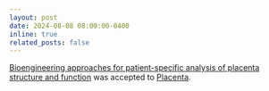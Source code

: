 ```yaml
---
layout: post
date: 2024-08-08 08:00:00-0400
inline: true
related_posts: false
---
```


 [Bioengineering approaches for patient-specific analysis of placenta structure and function](https://www.sciencedirect.com/science/article/pii/S0143400424006155?via%3Dihub) was accepted to [Placenta](https://www.sciencedirect.com/journal/placenta).

